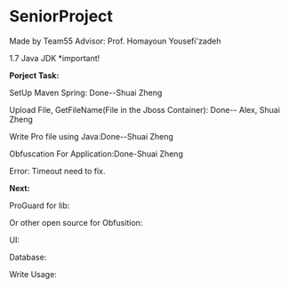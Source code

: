 # SeniorProject
Made by Team55 Advisor: Prof. Homayoun Yousefi'zadeh

1.7 Java JDK *important!

 **Porject Task:**

 SetUp Maven Spring: Done--Shuai Zheng

Upload File, GetFileName(File in the Jboss Container): Done-- Alex, Shuai Zheng

Write Pro file using Java:Done--Shuai Zheng

Obfuscation For Application:Done-Shuai Zheng

Error: Timeout need to fix.

**Next:**


 ProGuard for lib:

 Or other open source for Obfusition:

 UI:

 Database:

 Write Usage:


